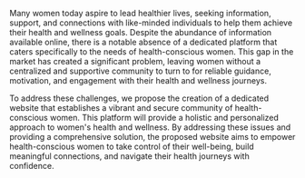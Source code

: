Many women today aspire to lead healthier lives, seeking information, support, and connections with like-minded individuals to help them achieve their health and wellness goals. Despite the abundance of information available online, there is a notable absence of a dedicated platform that caters specifically to the needs of health-conscious women. This gap in the market has created a significant problem, leaving women without a centralized and supportive community to turn to for reliable guidance, motivation, and engagement with their health and wellness journeys.

To address these challenges, we propose the creation of a dedicated website that establishes a vibrant and secure community of health-conscious women. This platform will provide a holistic and personalized approach to women's health and wellness. By addressing these issues and providing a comprehensive solution, the proposed website aims to empower health-conscious women to take control of their well-being, build meaningful connections, and navigate their health journeys with confidence.
